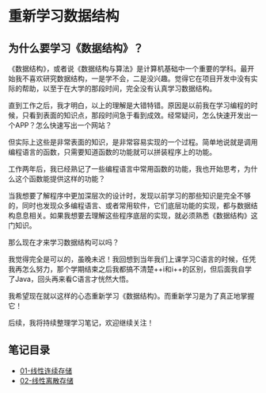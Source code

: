 # 重新学习数据结构


## 为什么要学习《数据结构》？

《数据结构》，或者说《数据结构与算法》是计算机基础中一个重要的学科。最开始我不喜欢研究数据结构，一是学不会，二是没兴趣。觉得它在项目开发中没有实际的帮助，以至于在大学的那段时间，完全没有认真学习数据结构。

直到工作之后，我才明白，以上的理解是大错特错。原因是以前我在学习编程的时候，只看到表面的知识点，那段时间急于看到成效。经常疑问，怎么快速开发出一个APP？怎么快速写出一个网站？


但实际上这些是非常表面的知识，是非常容易实现的一个过程。简单地说就是调用编程语言的函数，只需要知道函数的功能就可以拼装程序上的功能。


工作两年后，我已经熟记了一些编程语言中常用函数的功能，我也开始思考，为什么这个函数能提供这样的功能？


当我想要了解程序中更加深层次的设计时，发现以前学习的那些知识是完全不够的，同时也发现众多编程语言、或者常用软件，它们底层功能的实现，都与数据结构息息相关。如果我想要去理解这些程序底层的实现，就必须熟悉《数据结构》这门知识。


那么现在才来学习数据结构可以吗？

我觉得完全是可以的，虽晚未迟！我回想到当年我们上课学习C语言的时候，任凭我再怎么努力，那个学期结束之后我都搞不清楚++i和i++的区别，但后面我自学了Java，回头再来看C语言才恍然大悟。


我希望现在就以这样的心态重新学习《数据结构》。而重新学习是为了真正地掌握它！


后续，我将持续整理学习笔记，欢迎继续关注！


## 笔记目录



- [01-线性连续存储](01-线性连续存储.md)
- [02-线性离散存储](02-线性离散存储.md)
